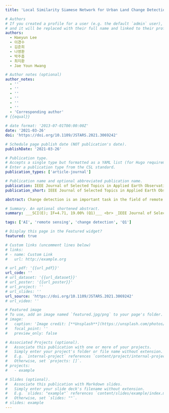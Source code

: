 ```yaml
---
title: 'Local Similarity Siamese Network for Urban Land Change Detection on Remote Sensing Images'

# Authors
# If you created a profile for a user (e.g. the default `admin` user), write the username (folder name) here
# and it will be replaced with their full name and linked to their profile.
authors:
  - Haeyun Lee
  - 이경수
  - 김준희
  - 나영환
  - 박주흠
  - 최지환
  - Jae Youn Hwang

# Author notes (optional)
author_notes:
  - ''
  - ''
  - ''
  - ''
  - ''
  - ''
  - 'Corresponding author'
# {{equal}}

# date format: '2013-07-01T00:00:00Z'
date: '2021-03-26'
doi: 'https://doi.org/10.1109/JSTARS.2021.3069242'

# Schedule page publish date (NOT publication's date).
publishDate: '2021-03-26'

# Publication type.
# Accepts a single type but formatted as a YAML list (for Hugo requirements).
# Enter a publication type from the CSL standard.
publication_types: ['article-journal']

# Publication name and optional abbreviated publication name.
publication: IEEE Journal of Selected Topics in Applied Earth Observations and Remote Sensing
publication_short: IEEE Journal of Selected Topics in Applied Earth Observations and Remote Sensing (JSTAR)  [__SCI(E); IF=4.71, 19.00% (Q1)__]

abstract: Change detection is an important task in the field of remote sensing. Various change detection methods based on convolutional neural networks (CNNs) have recently been proposed for remote sensing using satellite or aerial images. However, existing methods allow only the partial use of content information in images during change detection because they adopt simple feature similarity measurements or pixel-level loss functions to construct their network architectures. Therefore, when these methods are applied to complex urban areas, their performance in terms of change detection tends to be limited. In this article, a novel CNN-based change detection approach, referred to as a local similarity Siamese network (LSS-Net), with a cosine similarity measurement, was proposed for better urban land change detection in remote sensing images. To use content information on two sequential images, a new change attention map-based content loss function was developed in this study. In addition, to enhance the performance of the LSS-Net in terms of change detection, a suitable feature similarity measurement method, incorporated into a local similarity attention module, was determined through systemic experiments. To verify the change detection performance of the LSS-Net, it was compared with other state-of-the-art methods. The experimental results show that the proposed method outperforms the state-of-the-art methods in terms of the F1 score (0.9630, 0.9377, and 0.7751) and kappa (0.9581, 0.9351, and 0.7646) on the three test datasets, thus suggesting its potential for various remote sensing applications.

# Summary. An optional shortened abstract.
summary: ___SCI(E); IF=4.71, 19.00% (Q1)___ <br> _IEEE Journal of Selected Topics in Applied Earth Observations and Remote Sensing (JSTAR, 2021, Vol. 14, Issue 1, pp. 4139-4149)_

tags: ['AI', 'remote sensing', 'change detection', 'Q1']

# Display this page in the Featured widget?
featured: true

# Custom links (uncomment lines below)
# links:
# - name: Custom Link
#   url: http://example.org

# url_pdf: '{{url_pdf}}'
url_code: ''
# url_dataset: '{{url_dataset}}'
# url_poster: '{{url_poster}}'
# url_project: ''
# url_slides: ''
url_source: 'https://doi.org/10.1109/JSTARS.2021.3069242'
# url_video: ''

# Featured image
# To use, add an image named `featured.jpg/png` to your page's folder.
# image:
#   caption: 'Image credit: [**Unsplash**](https://unsplash.com/photos/pLCdAaMFLTE)'
#   focal_point: ''
#   preview_only: false

# Associated Projects (optional).
#   Associate this publication with one or more of your projects.
#   Simply enter your project's folder or file name without extension.
#   E.g. `internal-project` references `content/project/internal-project/index.md`.
#   Otherwise, set `projects: []`.
# projects:
#   - example

# Slides (optional).
#   Associate this publication with Markdown slides.
#   Simply enter your slide deck's filename without extension.
#   E.g. `slides: "example"` references `content/slides/example/index.md`.
#   Otherwise, set `slides: ""`.
# slides: example
---
```

